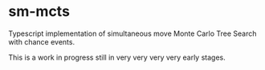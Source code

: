 # sm-mcts
Typescript implementation of simultaneous move Monte Carlo Tree Search with chance events.

This is a work in progress still in very very very very early stages.